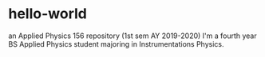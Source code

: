 # hello-world
an Applied Physics 156 repository (1st sem AY 2019-2020)
I'm a fourth year BS Applied Physics student majoring in Instrumentations Physics.
